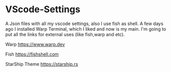 # VScode-Settings
A Json files with all my vscode settings, also I use fish as shell. A few days ago I installed Warp Terminal, which I liked and now is my main. I'm going to put all the links for external uses (like fish,warp and etc).

Warp
https://www.warp.dev

Fish
https://fishshell.com

StarShip Theme
https://starship.rs


